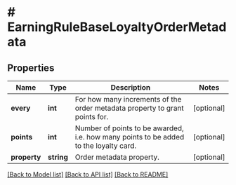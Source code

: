 # # EarningRuleBaseLoyaltyOrderMetadata

## Properties

Name | Type | Description | Notes
------------ | ------------- | ------------- | -------------
**every** | **int** | For how many increments of the order metadata property to grant points for. | [optional]
**points** | **int** | Number of points to be awarded, i.e. how many points to be added to the loyalty card. | [optional]
**property** | **string** | Order metadata property. | [optional]

[[Back to Model list]](../../README.md#models) [[Back to API list]](../../README.md#endpoints) [[Back to README]](../../README.md)
